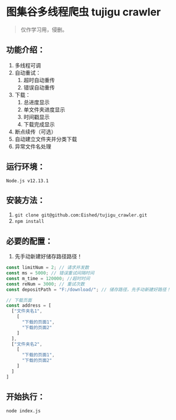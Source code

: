 # 图集谷多线程爬虫 tujigu crawler 

> 仅作学习用，侵删。

## 功能介绍：

1. 多线程可调
2. 自动重试：
   1. 超时自动重传
   2. 错误自动重传
3. 下载：
   1. 总进度显示
   2. 单文件夹进度显示
   3. 时间戳显示
   4. 下载完成显示
4. 断点续传（可选）
5. 自动建立文件夹并分类下载
6. 异常文件名处理

## 运行环境：

`Node.js v12.13.1`

## 安装方法：

1. `git clone git@github.com:Eished/tujigu_crawler.git `
2. `npm install`

## 必要的配置：

1. 先手动新建好储存路径路径！

```js
const limitNum = 2; // 请求并发数
const ms = 5000; // 错误重试间隔时间
const m_time = 120000; //超时时间
const reNum = 3000; // 重试次数
const depositPath = "F:/download/"; // 储存路径，先手动新建好路径！

// 下载页面
const address = [
  ["文件夹名1",
    [
      "下载的页面1",
      "下载的页面2"
    ]
  ],
  ["文件夹名2",
    [
      "下载的页面1",
      "下载的页面2"
    ]
  ]
]
```

## 开始执行：

`node index.js`

